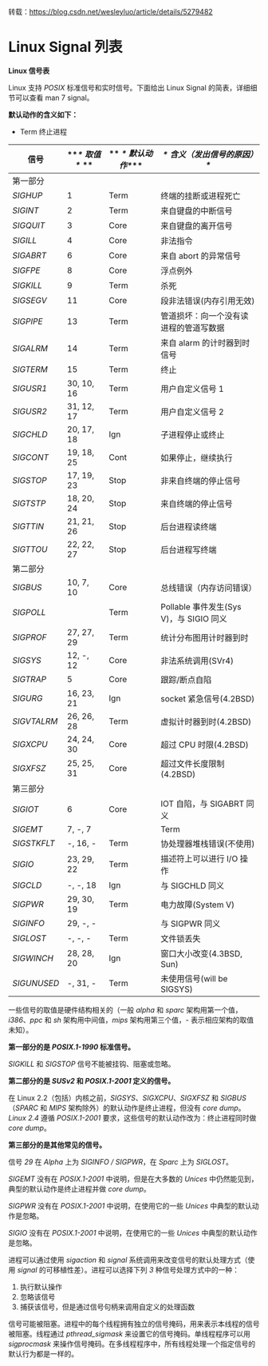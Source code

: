 转载：https://blog.csdn.net/wesleyluo/article/details/5279482

# Linux Signal 列表

**Linux 信号表**

Linux 支持 *POSIX* 标准信号和实时信号。下面给出 Linux Signal 的简表，详细细节可以查看 man 7 signal。

**默认动作的含义如下：**

* Term  终止进程

| 信号        | ***\* 取值\** ** | ** *\* 默认动作\**** | ***\* 含义（发出信号的原因）\****       |
| ----------- | -------------- | ------------------ | -------------------------------------- |
| 第一部分    |                |                    |                                        |
| *SIGHUP*    | 1              | Term               | 终端的挂断或进程死亡                   |
| *SIGINT*    | 2              | Term               | 来自键盘的中断信号                     |
| *SIGQUIT*   | 3              | Core               | 来自键盘的离开信号                     |
| *SIGILL*    | 4              | Core               | 非法指令                               |
| *SIGABRT*   | 6              | Core               | 来自 abort 的异常信号                    |
| *SIGFPE*    | 8              | Core               | 浮点例外                               |
| *SIGKILL*   | 9              | Term               | 杀死                                   |
| *SIGSEGV*   | 11             | Core               | 段非法错误(内存引用无效)               |
| *SIGPIPE*   | 13             | Term               | 管道损坏：向一个没有读进程的管道写数据 |
| *SIGALRM*   | 14             | Term               | 来自 alarm 的计时器到时信号              |
| *SIGTERM*   | 15             | Term               | 终止                                   |
| *SIGUSR1*   | 30, 10, 16       | Term               | 用户自定义信号 1                        |
| *SIGUSR2*   | 31, 12, 17       | Term               | 用户自定义信号 2                        |
| *SIGCHLD*   | 20, 17, 18       | Ign                | 子进程停止或终止                       |
| *SIGCONT*   | 19, 18, 25       | Cont               | 如果停止，继续执行                     |
| *SIGSTOP*   | 17, 19, 23       | Stop               | 非来自终端的停止信号                   |
| *SIGTSTP*   | 18, 20, 24       | Stop               | 来自终端的停止信号                     |
| *SIGTTIN*   | 21, 21, 26       | Stop               | 后台进程读终端                         |
| *SIGTTOU*   | 22, 22, 27       | Stop               | 后台进程写终端                         |
| 第二部分    |                |                    |                                        |
| *SIGBUS*    | 10, 7, 10        | Core               | 总线错误（内存访问错误）               |
| *SIGPOLL*   |                | Term               | Pollable 事件发生(Sys V)，与 SIGIO 同义   |
| *SIGPROF*   | 27, 27, 29       | Term               | 统计分布图用计时器到时                 |
| *SIGSYS*    | 12, -, 12        | Core               | 非法系统调用(SVr4)                     |
| *SIGTRAP*   | 5              | Core               | 跟踪/断点自陷                          |
| *SIGURG*    | 16, 23, 21       | Ign                | socket 紧急信号(4.2BSD)                 |
| *SIGVTALRM* | 26, 26, 28       | Term               | 虚拟计时器到时(4.2BSD)                 |
| *SIGXCPU*   | 24, 24, 30       | Core               | 超过 CPU 时限(4.2BSD)                    |
| *SIGXFSZ*   | 25, 25, 31       | Core               | 超过文件长度限制(4.2BSD)               |
| 第三部分    |                |                    |                                        |
| *SIGIOT*    | 6              | Core               | IOT 自陷，与 SIGABRT 同义                 |
| *SIGEMT*    | 7, -, 7          |                    | Term                                   |
| *SIGSTKFLT* | -, 16, -         | Term               | 协处理器堆栈错误(不使用)               |
| *SIGIO*     | 23, 29, 22       | Term               | 描述符上可以进行 I/O 操作                |
| *SIGCLD*    | -, -, 18         | Ign                | 与 SIGCHLD 同义                          |
| *SIGPWR*    | 29, 30, 19       | Term               | 电力故障(System V)                     |
| *SIGINFO*   | 29, -, -         |                    | 与 SIGPWR 同义                           |
| *SIGLOST*   | -, -, -          | Term               | 文件锁丢失                             |
| *SIGWINCH*  | 28, 28, 20       | Ign                | 窗口大小改变(4.3BSD, Sun)              |
| *SIGUNUSED* | -, 31, -         | Term               | 未使用信号(will be SIGSYS)             |

一些信号的取值是硬件结构相关的（一般 *alpha* 和 *sparc* 架构用第一个值，*i386*、*ppc* 和 *sh* 架构用中间值，*mips* 架构用第三个值，*-* 表示相应架构的取值未知）。

**第一部分的是 *POSIX.1-1990* 标准信号。**

*SIGKILL* 和 *SIGSTOP* 信号不能被挂钩、阻塞或忽略。

**第二部分的是 *SUSv2* 和 *POSIX.1-2001* 定义的信号。**

在 Linux 2.2（包括）内核之前，*SIGSYS*、*SIGXCPU*、*SIGXFSZ* 和 *SIGBUS*（*SPARC* 和 *MIPS* 架构除外）的默认动作是终止进程，但没有 *core dump*。*Linux 2.4* 遵循 *POSIX.1-2001* 要求，这些信号的默认动作改为：终止进程同时做 *core dump*。

**第三部分的是其他常见的信号。**

信号 *29* 在 *Alpha* 上为 *SIGINFO / SIGPWR*，在 *Sparc* 上为 *SIGLOST*。

*SIGEMT* 没有在 *POSIX.1-2001* 中说明，但是在大多数的 *Unices* 中仍然能见到，典型的默认动作是终止进程并做 *core dump*。

*SIGPWR* 没有在 *POSIX.1-2001* 中说明，在使用它的一些 *Unices* 中典型的默认动作是忽略。

*SIGIO* 没有在 *POSIX.1-2001* 中说明，在使用它的一些 *Unices* 中典型的默认动作是忽略。

进程可以通过使用 *sigaction* 和 *signal* 系统调用来改变信号的默认处理方式（使用 *signal* 的可移植性差）。进程可以选择下列 *3* 种信号处理方式中的一种：

1. 执行默认操作
2. 忽略该信号
3. 捕获该信号，但是通过信号句柄来调用自定义的处理函数

信号可能被阻塞。进程中的每个线程拥有独立的信号掩码，用来表示本线程的信号被阻塞。线程通过 *pthread_sigmask* 来设置它的信号掩码。单线程程序可以用 *sigprocmask* 来操作信号掩码。在多线程程序中，所有线程处理一个指定信号的默认行为都是一样的。

